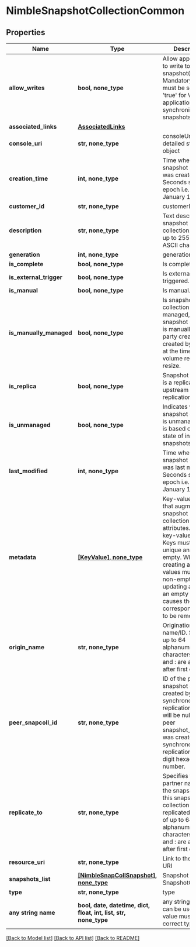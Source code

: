 # NimbleSnapshotCollectionCommon


## Properties
Name | Type | Description | Notes
------------ | ------------- | ------------- | -------------
**allow_writes** | **bool, none_type** | Allow applications to write to created snapshot(s). Mandatory and must be set to &#39;true&#39; for VSS application synchronized snapshots. | [optional] 
**associated_links** | [**AssociatedLinks**](AssociatedLinks.md) |  | [optional] 
**console_uri** | **str, none_type** | consoleUri for detailed storage object | [optional] 
**creation_time** | **int, none_type** | Time when this snapshot collection was created. Seconds since last epoch i.e. 00:00 January 1, 1970. | [optional] 
**customer_id** | **str, none_type** | customerId | [optional] 
**description** | **str, none_type** | Text description of snapshot collection. String of up to 255 printable ASCII characters. | [optional] 
**generation** | **int, none_type** | generation | [optional] 
**is_complete** | **bool, none_type** | Is complete. | [optional] 
**is_external_trigger** | **bool, none_type** | Is externally triggered. | [optional] 
**is_manual** | **bool, none_type** | Is manual. | [optional] 
**is_manually_managed** | **bool, none_type** | Is snapshot collection manually managed, i.e., snapshot collection is manually or third party created or created by system at the time of volume restore or resize. | [optional] 
**is_replica** | **bool, none_type** | Snapshot collection is a replica from upstream replication partner. | [optional] 
**is_unmanaged** | **bool, none_type** | Indicates whether a snapshot collection is unmanaged. This is based on the state of individual snapshots. | [optional] 
**last_modified** | **int, none_type** | Time when this snapshot collection was last modified. Seconds since last epoch i.e. 00:00 January 1, 1970. | [optional] 
**metadata** | [**[KeyValue], none_type**](KeyValue.md) | Key-value pairs that augment a snapshot collection&#39;s attributes. List of key-value pairs. Keys must be unique and non-empty. When creating an object, values must be non-empty. When updating an object, an empty value causes the corresponding key to be removed. | [optional] 
**origin_name** | **str, none_type** | Origination group name/ID. String of up to 64 alphanumeric characters, - and . and : are allowed after first character. | [optional] 
**peer_snapcoll_id** | **str, none_type** | ID of the peer snapshot collection created by synchronous replication. Field will be null if no peer snapshot_collection was created by synchronous replication. A 42 digit hexadecimal number. | [optional] 
**replicate_to** | **str, none_type** | Specifies the partner name that the snapshots in this snapshot collection are replicated to. String of up to 64 alphanumeric characters, - and . and : are allowed after first character. | [optional] 
**resource_uri** | **str, none_type** | Link to the object URI | [optional] 
**snapshots_list** | [**[NimbleSnapCollSnapshot], none_type**](NimbleSnapCollSnapshot.md) | Snapshot list for a SnapshotCollection | [optional] 
**type** | **str, none_type** | type | [optional] 
**any string name** | **bool, date, datetime, dict, float, int, list, str, none_type** | any string name can be used but the value must be the correct type | [optional]

[[Back to Model list]](../README.md#documentation-for-models) [[Back to API list]](../README.md#documentation-for-api-endpoints) [[Back to README]](../README.md)


